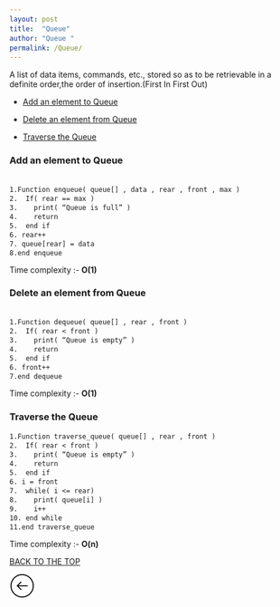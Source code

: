 ```yaml
---
layout: post
title:  "Queue"
author: "Queue "
permalink: /Queue/
---
```


A list of data items, commands, etc., stored so as to be retrievable in a definite order,the order of insertion.(First In First Out)

* [Add an element to Queue](#add-an-element-to-queue)

* [Delete an element from Queue](#delete-an-element-from-queue)

* [Traverse the Queue](#traverse-the-queue)


### Add an element to Queue

```

1.Function enqueue( queue[] , data , rear , front , max )
2.  If( rear == max )
3.    print( “Queue is full” )
4.    return
5.  end if
6. rear++
7. queue[rear] = data
8.end enqueue 

```

Time complexity :- __O(1)__

### Delete an element from Queue

```

1.Function dequeue( queue[] , rear , front )
2.  If( rear < front )
3.    print( “Queue is empty” )
4.    return
5.  end if
6. front++
7.end dequeue   

```

Time complexity :- __O(1)__

### Traverse the Queue

```
1.Function traverse_queue( queue[] , rear , front )
2.  If( rear < front )
3.    print( “Queue is empty” )
4.    return
5.  end if
6. i = front
7.  while( i <= rear)
8.    print( queue[i] )
9.    i++
10. end while  
11.end traverse_queue   

```

Time complexity :- __O(n)__


[BACK TO THE TOP](#top)                                           

 [![](/img/back.png)](/search)